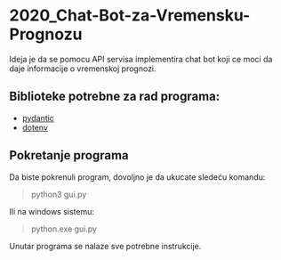 # 2020_Chat-Bot-za-Vremensku-Prognozu

Ideja je da se pomocu API servisa implementira chat bot koji ce moci da daje informacije o vremenskoj prognozi.

## Biblioteke potrebne za rad programa: 

- [pydantic](https://pydantic-docs.helpmanual.io/)
- [dotenv](https://pypi.org/project/python-dotenv/)

## Pokretanje programa

Da biste pokrenuli program, dovoljno je da ukucate sledeću komandu:

> python3 gui.py

Ili na windows sistemu:

> python.exe gui.py

Unutar programa se nalaze sve potrebne instrukcije.